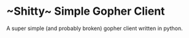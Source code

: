 # ~Shitty~ Simple Gopher Client

A super simple (and probably broken) gopher client written in python.
